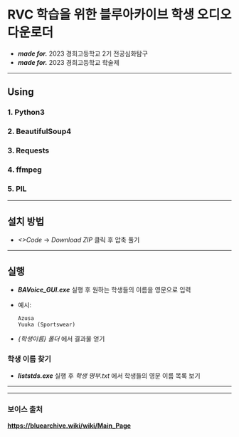 # RVC 학습을 위한 블루아카이브 학생 오디오 다운로더
- _**made for.**_ 2023 경희고등학교 2기 전공심화탐구
- _**made for.**_ 2023 경희고등학교 학술제

- - -
## Using
### 1. Python3
### 2. BeautifulSoup4
### 3. Requests
### 4. ffmpeg
### 5. PIL
- - -
## 설치 방법
- _<>Code_ -> _Download ZIP_ 클릭 후 압축 풀기
- - -
## 실행
- __*BAVoice_GUI.exe*__ 실행 후 원하는 학생들의 이름을 영문으로 입력
+ 예시:
  ```
  Azusa
  Yuuka (Sportswear)
  ```
- _{학생이름} 폴더_ 에서 결과물 얻기

  
### 학생 이름 찾기
- __*liststds.exe*__ 실행 후 _학생 명부.txt_ 에서 학생들의 영문 이름 목록 보기
- - -
- - -

### 보이스 출처
__https://bluearchive.wiki/wiki/Main_Page__
